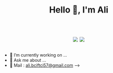 <h1 align="center">Hello 👋, I'm Ali <br /><br /> 

[![](https://img.shields.io/badge/linkedin-%230077B5.svg?&style=for-the-badge&logo=linkedin&logoColor=white)](https://www.linkedin.com/in/aliberk%C3%A7ift%C3%A7i/)
[![](https://img.shields.io/badge/instagram-%23E4405F.svg?&style=for-the-badge&logo=instagram&logoColor=white)](https://www.instagram.com/aliberkciftci/)

</h1>

- 🔭 I’m currently working on ...
- 💬 Ask me about ...
- 📝 Mail :   ali.bciftci57@gmail.com
-->
